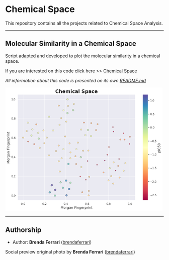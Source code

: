 # Chemical Space 

This repository contains all the projects related to Chemical Space Analysis.

---

## Molecular Similarity in a Chemical Space

Script adapted and developed to plot the molecular similarity in a chemical space.

If you are interested on this code click here >> [Chemical Space](/simple_chemical_space/)

*All information about this code is presented on its own [README.md](simple_chemical_space/README.md)*

<img src="simple_chemical_space/resources/images/chemical_space.png" width="500">

---
## Authorship

* Author: **Brenda Ferrari** ([brendaferrari](https://github.com/brendaferrari))

Social preview original photo by **Brenda Ferrari** ([brendaferrari](https://github.com/brendaferrari))